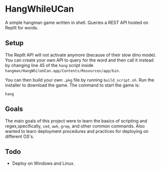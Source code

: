 # HangWhileUCan
A simple hangman game written in shell. Queries a REST API hosted on ReplIt for words.

## Setup

The ReplIt API will not activate anymore (because of their slow dino mode). You can create your own API to query for the word and then call it instead by changing line 45 of the `hang` script inside `hangman/HangWhileUCan.app/Contents/Resources/app/bin`.

You can then build your own `.pkg` file by running `build_script.sh`. Run the installer to download the game. The command to start the game is:

    hang

## Goals

The main goals of this project were to learn the basics of scripting and regex,specifically, `sed`, `awk`, `grep`, and other common commands. Also wanted to learn deployment procedures and practices for deploying on different OS's.

## Todo

- Deploy on Windows and Linux.


